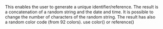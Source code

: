This enables the user to generate a unique identifier/reference.
The result is a concatenation of a random string and the date and time.
It is possible to change the number of characters of the random string.
The result has also a random color code (from 92 colors).
use color() or reference()